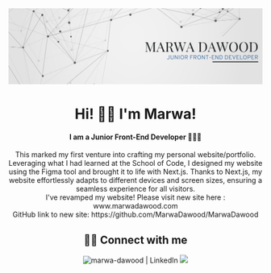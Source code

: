 <div align="center">
<img src="https://github.com/MarwaDawood/PersonalWebsite1.0/blob/main/src/Fonts&Images/banner1.png" alt=”my banner”>


<h1 align="center">    Hi! 👋🏼   I'm Marwa!  </h1>
<h4 align="center" >   I am a Junior Front-End Developer 👩🏻‍💻 </h4>

<p align="center" > This marked my first venture into crafting my personal website/portfolio. Leveraging what I had learned at the School of Code, I designed my website using the Figma tool and brought it to life with Next.js. Thanks to Next.js, my website effortlessly adapts to different devices and screen sizes, ensuring a seamless experience for all visitors. 
 <br/> 
I've revamped my website! Please visit new site here : www.marwadawood.com 
<br/>
GitHub link to new site: https://github.com/MarwaDawood/MarwaDawood
</p>
 
 

## 🤝🏼 Connect with me
<div  align="center" gap="3'>
<a href="https://www.linkedin.com/in/marwa-dawood/"><img src="https://raw.githubusercontent.com/yushi1007/yushi1007/main/images/linkedin.svg" alt="marwa-dawood | LinkedIn" width="35px"/> </a>
<a href="mailto:marwa.dawood@hotmail.com"> <img src="https://user-images.githubusercontent.com/102393807/209590242-2a31c21e-0f42-4934-b0ac-64bdccb87b7f.png" width="40px"/></a>

 </div> 

</div>
